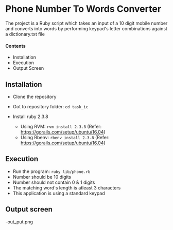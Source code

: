 # Phone Number To Words Converter

The project is a Ruby script which takes an input of a 10 digit mobile number and converts into words by performing keypad's letter combinations against a dictionary.txt file

#### Contents 
 - Installation
 - Execution
 - Output Screen

## Installation
  - Clone the repository
  - Got to repository folder: `cd task_ic`

  - Install ruby 2.3.8
    - Using RVM: `rvm install 2.3.8` (Refer: https://gorails.com/setup/ubuntu/16.04)
    - Using Rbenv: `rbenv install 2.3.8` (Refer: https://gorails.com/setup/ubuntu/16.04)

## Execution
  - Run the program: `ruby lib/phone.rb`
  - Number should be 10 digits
  - Number should not contain 0 & 1 digits
  - The matching word's length is atleast 3 characters
  - This application is using a standard keypad

## Output screen
  -out_put.png